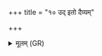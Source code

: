 +++
title = "१० उद् इतो दैव्यम्"

+++
<details><summary>मूलम् (GR)</summary>

उद् इतो दैव्यं वच  
इषुम् इव तुन्नः खिदे ।  
तेना सपत्नान् मामकान्  
सासहानि जहानि च ॥
</details>